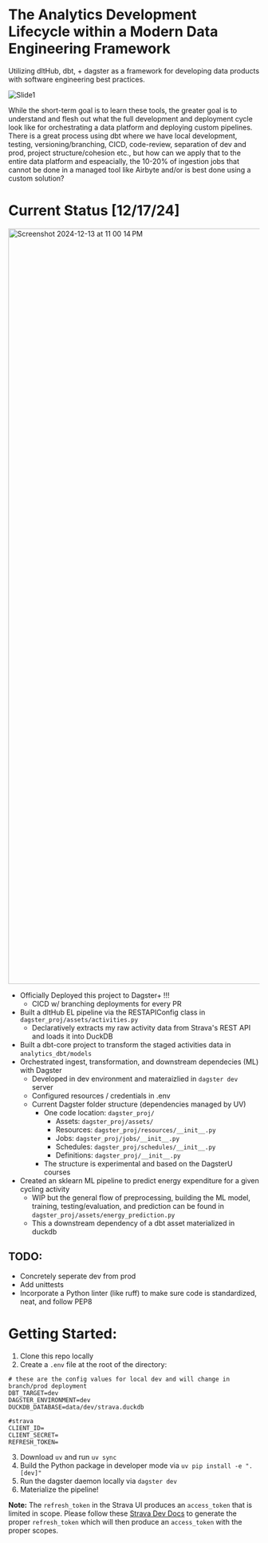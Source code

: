 # The Analytics Development Lifecycle within a Modern Data Engineering Framework

Utilizing dltHub, dbt, + dagster as a framework for developing data products with software engineering best practices. 

![Slide1](https://github.com/user-attachments/assets/0c0843cb-9a6d-41e3-9309-379a21147a5a)


While the short-term goal is to learn these tools, the greater goal is to understand and flesh out what the full development and deployment cycle look like for orchestrating a data platform and deploying custom pipelines. There is a great process using dbt where we have local development, testing, versioning/branching, CICD, code-review, separation of dev and prod, project structure/cohesion etc., but how can we apply that to the entire data platform and espeacially, the 10-20% of ingestion jobs that cannot be done in a managed tool like Airbyte and/or is best done using a custom solution?

# Current Status [12/17/24]
<img width="1512" alt="Screenshot 2024-12-13 at 11 00 14 PM" src="https://github.com/user-attachments/assets/a29f1da9-2d6c-46f7-b3ed-3ed6679c88e0" />

- Officially Deployed this project to Dagster+ !!!
  - CICD w/ branching deployments for every PR
- Built a dltHub EL pipeline via the RESTAPIConfig class in `dagster_proj/assets/activities.py`
  - Declaratively extracts my raw activity data from Strava's REST API and loads it into DuckDB
- Built a dbt-core project to transform the staged activities data in `analytics_dbt/models`
- Orchestrated ingest, transformation, and downstream dependecies (ML) with Dagster
  - Developed in dev environment and materaizlied in `dagster dev` server
  - Configured resources / credentials in .env
  - Current Dagster folder structure (dependencies managed by UV)
    - One code location: `dagster_proj/` 
      - Assets: `dagster_proj/assets/`
      - Resources: `dagster_proj/resources/__init__.py`
      - Jobs: `dagster_proj/jobs/__init__.py`
      - Schedules: `dagster_proj/schedules/__init__.py`
      - Definitions: `dagster_proj/__init__.py`
    - The structure is experimental and based on the DagsterU courses
- Created an sklearn ML pipeline to predict energy expenditure for a given cycling activity
  - WIP but the general flow of preprocessing, building the ML model, training, testing/evaluation, and prediction can be found in `dagster_proj/assets/energy_prediction.py`
  - This a downstream dependency of a dbt asset materialized in duckdb

## TODO:
- Concretely seperate dev from prod
- Add unittests
- Incorporate a Python linter (like ruff) to make sure code is standardized, neat, and follow PEP8 

# Getting Started:
1. Clone this repo locally
2. Create a `.env` file at the root of the directory:
  ```
  # these are the config values for local dev and will change in branch/prod deployment
  DBT_TARGET=dev
  DAGSTER_ENVIRONMENT=dev
  DUCKDB_DATABASE=data/dev/strava.duckdb

  #strava
  CLIENT_ID= 
  CLIENT_SECRET=
  REFRESH_TOKEN=
  ```
3. Download `uv` and run `uv sync`
4. Build the Python package in developer mode via `uv pip install -e ".[dev]"`
5. Run the dagster daemon locally via `dagster dev`
6. Materialize the pipeline!

__Note:__ The `refresh_token` in the Strava UI produces an `access_token` that is limited in scope. Please follow these [Strava Dev Docs](https://developers.strava.com/docs/getting-started/#oauth) to generate the proper `refresh_token` which will then produce an `access_token` with the proper scopes. 

